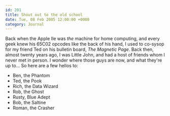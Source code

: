 ```yaml
---
id: 201
title: Shout out to the old school
date: Tue, 08 Feb 2005 12:00:00 +0000
category: Journal
---
```


Back when the Apple IIe was *the* machine for home computing, and every
geek knew his 65C02 opcodes like the back of his hand, I used to
co-sysop for my friend Ted on his bulletin board, *The Magnetic Page*.
Back then, almost twenty years ago, I was Little John, and had a host of
friends whom I never met in person.  I wonder where those guys are now,
and what they're up to...  So here are a few hellos to:

* Ben, the Phantom
* Ted, the Pook
* Rich, the Data Wizard
* Rob, the Ghost
* Rusty, Blue Adept
* Bob, the Saltine
* Roman, the Crasher


